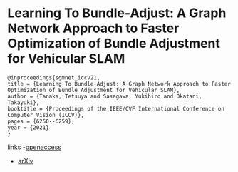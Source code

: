# Learning To Bundle-Adjust: A Graph Network Approach to Faster Optimization of Bundle Adjustment for Vehicular SLAM

```
@inproceedings{sgmnet_iccv21,
title = {Learning To Bundle-Adjust: A Graph Network Approach to Faster Optimization of Bundle Adjustment for Vehicular SLAM},
author = {Tanaka, Tetsuya and Sasagawa, Yukihiro and Okatani, Takayuki},
booktitle = {Proceedings of the IEEE/CVF International Conference on Computer Vision (ICCV)},
pages = {6250--6259},
year = {2021}
}
```

links
-[openaccess](http://openaccess.thecvf.com//content/ICCV2021/html/Tanaka_Learning_To_Bundle-Adjust_A_Graph_Network_Approach_to_Faster_Optimization_ICCV_2021_paper.html)
- [arXiv](https://arxiv.org/abs/2108.08771)
